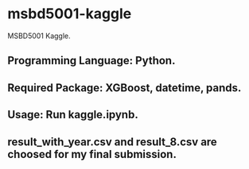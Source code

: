 # msbd5001-kaggle
MSBD5001 Kaggle.    
## Programming Language: Python. 
## Required Package: XGBoost, datetime, pands.  
## Usage: Run kaggle.ipynb. 
## result_with_year.csv and result_8.csv are choosed for my final submission. 
